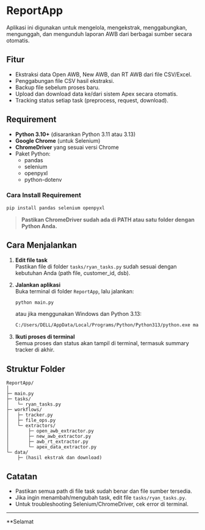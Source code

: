 # ReportApp

Aplikasi ini digunakan untuk mengelola, mengekstrak, menggabungkan, mengunggah, dan mengunduh laporan AWB dari berbagai sumber secara otomatis.

## Fitur
- Ekstraksi data Open AWB, New AWB, dan RT AWB dari file CSV/Excel.
- Penggabungan file CSV hasil ekstraksi.
- Backup file sebelum proses baru.
- Upload dan download data ke/dari sistem Apex secara otomatis.
- Tracking status setiap task (preprocess, request, download).

## Requirement

- **Python 3.10+** (disarankan Python 3.11 atau 3.13)
- **Google Chrome** (untuk Selenium)
- **ChromeDriver** yang sesuai versi Chrome
- Paket Python:
  - pandas
  - selenium
  - openpyxl
  - python-dotenv

### Cara Install Requirement

```sh
pip install pandas selenium openpyxl
```

> **Pastikan ChromeDriver sudah ada di PATH atau satu folder dengan Python Anda.**

## Cara Menjalankan

1. **Edit file task**  
   Pastikan file di folder `tasks/ryan_tasks.py` sudah sesuai dengan kebutuhan Anda (path file, customer_id, dsb).

2. **Jalankan aplikasi**  
   Buka terminal di folder `ReportApp`, lalu jalankan:

   ```sh
   python main.py
   ```

   atau jika menggunakan Windows dan Python 3.13:

   ```sh
   C:/Users/DELL/AppData/Local/Programs/Python/Python313/python.exe main.py
   ```

3. **Ikuti proses di terminal**  
   Semua proses dan status akan tampil di terminal, termasuk summary tracker di akhir.

## Struktur Folder

```
ReportApp/
│
├─ main.py
├─ tasks/
│   └─ ryan_tasks.py
├─ workflows/
│   ├─ tracker.py
│   ├─ file_ops.py
│   └─ extractors/
│       ├─ open_awb_extractor.py
│       ├─ new_awb_extractor.py
│       ├─ awb_rt_extractor.py
│       └─ apex_data_extractor.py
└─ data/
    ├─ (hasil ekstrak dan download)
```

## Catatan

- Pastikan semua path di file task sudah benar dan file sumber tersedia.
- Jika ingin menambah/mengubah task, edit file `tasks/ryan_tasks.py`.
- Untuk troubleshooting Selenium/ChromeDriver, cek error di terminal.

---

**Selamat